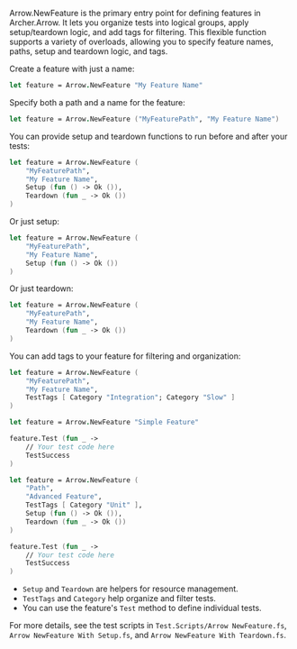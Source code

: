 <!-- (dl
(section-meta
    (title Using Arrow.NewFeature in Archer.Arrow)
)
) -->

Arrow.NewFeature is the primary entry point for defining features in Archer.Arrow. It lets you organize tests into logical groups, apply setup/teardown logic, and add tags for filtering. This flexible function supports a variety of overloads, allowing you to specify feature names, paths, setup and teardown logic, and tags.

<!-- (dl (# Basic Usage)) -->

Create a feature with just a name:

```fsharp
let feature = Arrow.NewFeature "My Feature Name"
```

<!-- (dl (# With Path and Name)) -->

Specify both a path and a name for the feature:

```fsharp
let feature = Arrow.NewFeature ("MyFeaturePath", "My Feature Name")
```

<!-- (dl (# With Setup and/or Teardown)) -->

You can provide setup and teardown functions to run before and after your tests:

```fsharp
let feature = Arrow.NewFeature (
    "MyFeaturePath",
    "My Feature Name",
    Setup (fun () -> Ok ()),
    Teardown (fun _ -> Ok ())
)
```

Or just setup:

```fsharp
let feature = Arrow.NewFeature (
    "MyFeaturePath",
    "My Feature Name",
    Setup (fun () -> Ok ())
)
```

Or just teardown:

```fsharp
let feature = Arrow.NewFeature (
    "MyFeaturePath",
    "My Feature Name",
    Teardown (fun _ -> Ok ())
)
```

<!-- (dl (# With Tags)) -->

You can add tags to your feature for filtering and organization:

```fsharp
let feature = Arrow.NewFeature (
    "MyFeaturePath",
    "My Feature Name",
    TestTags [ Category "Integration"; Category "Slow" ]
)
```

<!-- (dl (# Minimal Example)) -->

```fsharp
let feature = Arrow.NewFeature "Simple Feature"

feature.Test (fun _ ->
    // Your test code here
    TestSuccess
)
```

<!-- (dl (# Advanced Example)) -->

```fsharp
let feature = Arrow.NewFeature (
    "Path",
    "Advanced Feature",
    TestTags [ Category "Unit" ],
    Setup (fun () -> Ok ()),
    Teardown (fun _ -> Ok ())
)

feature.Test (fun _ ->
    // Your test code here
    TestSuccess
)
```

<!-- (dl (# Notes)) -->
- `Setup` and `Teardown` are helpers for resource management.
- `TestTags` and `Category` help organize and filter tests.
- You can use the feature's `Test` method to define individual tests.

For more details, see the test scripts in `Test.Scripts/Arrow NewFeature.fs`, `Arrow NewFeature With Setup.fs`, and `Arrow NewFeature With Teardown.fs`.
